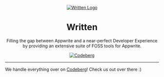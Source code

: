 <div align="center">

[![Written Logo](https://codeberg.org/Written/Written/raw/branch/senpai/ico/written-dark.png)](https://codeberg.org/Written)

# Written

Filling the gap between Appwrite and a near-perfect Developer Experience by providing an extensive suite of FOSS tools for Appwrite.

[![Codeberg](https://img.shields.io/badge/Codeberg-Written-724773.svg?style=flat-square)](https://codeberg.org/Written)

</div>

---

We handle everything over on [Codeberg](https://codeberg.org/Written)! Check us out over there :)
